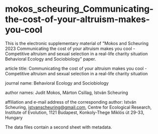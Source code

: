 # mokos_scheuring_Communicating-the-cost-of-your-altruism-makes-you-cool

This is the electronic supplementary material of "Mokos and Scheuring 2023 Communicating the cost of your altruism makes you cool - Competitive altruism and sexual selection in a real-life charity situation Behavioral Ecology and Sociobiology" paper. 

article title:	Communicating the cost of your altruism makes you cool - Competitive altruism and sexual selection in a real-life charity situation 

journal name:	Behavioral Ecology and Sociobiology

author names:	Judit Mokos, Márton Csillag, István Scheuring

affiliation and e-mail address of the corresponding author:	István Scheuring, istvanscheuring@gmail.com, Centre for Ecological Research, Institute of Evolution, 1121 Budapest, Konkoly-Thege Miklós út 29-33, Hungary


The data files contain a second sheet with metadata. 
